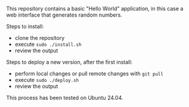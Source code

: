 This repository contains a basic "Hello World" application, in this case a web interface that generates random numbers.

Steps to install:

* clone the repository
* execute `sudo ./install.sh`
* review the output

Steps to deploy a new version, after the first install:

* perform local changes or pull remote changes with `git pull`
* execute `sudo ./deploy.sh`
* review the output

This process has been tested on Ubuntu 24.04.
